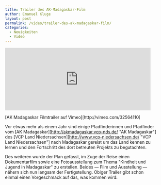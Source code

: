 ```yaml
---
title: Trailer des AK-Madagaskar-Film
author: Emanuel Kluge
layout: post
permalink: /video/trailer-des-ak-madagaskar-film/
categories:
  - Neuigkeiten
  - Video
---
```


<div style="position: relative; max-width: 480px; padding-top: 40.909091%; margin: 1em 0; overflow: hidden">
  <iframe src="http://player.vimeo.com/video/32564110?title=0&amp;byline=0&amp;portrait=0" width="480" height="270" frameborder="0" webkitallowfullscreen="" mozallowfullscreen="" allowfullscreen="" style="position: absolute; top: 0; right: 0; bottom: 0; left: 0; width: 100%; height: 100%"></iframe>
</div>  
[AK Madagaskar Filmtrailer auf Vimeo][http://vimeo.com/32564110]

Vor etwas mehr als einem Jahr sind einige Pfadfinderinnen und Pfadfinder vom [AK Madagaskar][http://akmadagaskar.vcp-nds.de/ "AK Madagaskar"] des [VCP Land Niedersachsen][http://www.vcp-niedersachsen.de/ "VCP Land Niedersachsen"] nach Madagaskar gereist um das Land kennen zu lernen und den Fortschritt des dort betreuten Projekts zu begutachten.

Des weiteren wurde der Plan gefasst, im Zuge der Reise einen Dokumentarfilm sowie eine Fotoausstellung zum Thema "Kindheit und Jugend in Madagaskar" zu erstellen. Beides &mdash; Film und Ausstellung &mdash; nähern sich nun langsam der Fertigstellung. Obiger Trailer gibt schon einmal einen Vorgeschmack auf das, was kommen wird.
